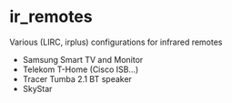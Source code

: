 # ir_remotes
Various (LIRC, irplus) configurations for infrared remotes

- Samsung Smart TV and Monitor
- Telekom T-Home (Cisco ISB...)
- Tracer Tumba 2.1 BT speaker
- SkyStar
